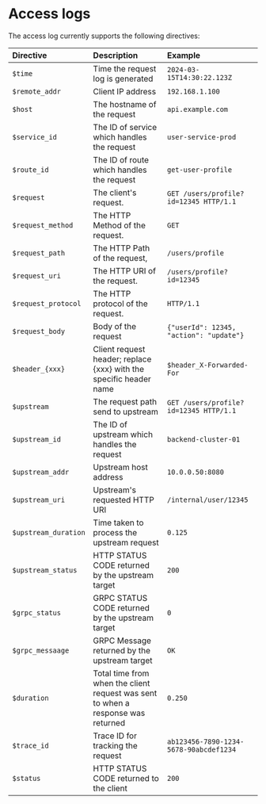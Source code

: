 # Access logs

The access log currently supports the following directives:

| Directive            | Description                                                                      | Example                                 |
| :------------------- | :------------------------------------------------------------------------------- | :-------------------------------------- |
| `$time`              | Time the request log is generated                                                | `2024-03-15T14:30:22.123Z`              |
| `$remote_addr`       | Client IP address                                                                | `192.168.1.100`                         |
| `$host`              | The hostname of the request                                                      | `api.example.com`                       |
| `$service_id`        | The ID of service which handles the request                                      | `user-service-prod`                     |
| `$route_id`          | The ID of route which handles the request                                        | `get-user-profile`                      |
| `$request`           | The client's request.                                                            | `GET /users/profile?id=12345 HTTP/1.1`  |
| `$request_method`    | The HTTP Method of the request.                                                  | `GET`                                   |
| `$request_path`      | The HTTP Path of the request,                                                    | `/users/profile`                        |
| `$request_uri`       | The HTTP URI of the request.                                                     | `/users/profile?id=12345`               |
| `$request_protocol`  | The HTTP protocol of the request.                                                | `HTTP/1.1`                              |
| `$request_body`      | Body of the request                                                              | `{"userId": 12345, "action": "update"}` |
| `$header_{xxx}`      | Client request header; replace {xxx} with the specific header name               | `$header_X-Forwarded-For`               |
| `$upstream`          | The request path send to upstream                                                | `GET /users/profile?id=12345 HTTP/1.1`  |
| `$upstream_id`       | The ID of upstream which handles the request                                     | `backend-cluster-01`                    |
| `$upstream_addr`     | Upstream host address                                                            | `10.0.0.50:8080`                        |
| `$upstream_uri`      | Upstream's requested HTTP URI                                                    | `/internal/user/12345`                  |
| `$upstream_duration` | Time taken to process the upstream request                                       | `0.125`                                 |
| `$upstream_status`   | HTTP STATUS CODE returned by the upstream target                                 | `200`                                   |
| `$grpc_status`       | GRPC STATUS CODE returned by the upstream target                                 | `0`                                     |
| `$grpc_messaage`     | GRPC Message returned by the upstream target                                     | `OK`                                    |
| `$duration`          | Total time from when the client request was sent to when a response was returned | `0.250`                                 |
| `$trace_id`          | Trace ID for tracking the request                                                | `ab123456-7890-1234-5678-90abcdef1234`  |
| `$status`            | HTTP STATUS CODE returned to the client                                          | `200`                                   |